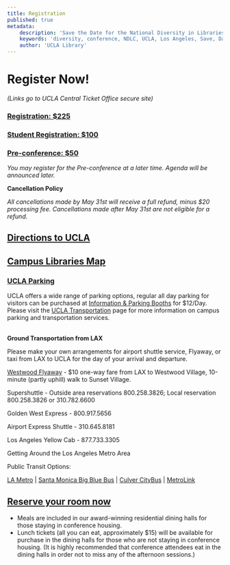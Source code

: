 ```yaml
---
title: Registration
published: true
metadata:
    description: 'Save the Date for the National Diversity in Libraries Conference (NDLC) 2016 UCLA, Los Angeles, California where library staff discuss issues relating to diversity.'
    keywords: 'diversity, conference, NDLC, UCLA, Los Angeles, Save, Date, national, 2016, what is diversity, diversity committee, registration, fee, cost'
    author: 'UCLA Library'
---
```


# Register Now!
_(Links go to UCLA Central Ticket Office secure site)_

### <a href="https://oss.ticketmaster.com/aps/uclacto/EN/buy/details/m162830" target="_blank">Registration: $225</a>
### <a href="https://oss.ticketmaster.com/aps/uclacto/EN/buy/details/m162830" target="_blank">Student Registration: $100</a>
### <a href="https://oss.ticketmaster.com/aps/uclacto/EN/buy/details/m162830" target="_blank">Pre-conference: $50</a>
   _You may register for the Pre-conference at a later time. Agenda will be announced later._

**Cancellation Policy**

   _All cancellations made by May 31st will receive a full refund, minus $20 processing fee. Cancellations made after
    May 31st are not eligible for a refund._

## <a href="http://www.ucla.edu/maps-directions-parking/" target="_blank">Directions to UCLA</a>
## <a href="http://www.library.ucla.edu/sites/default/files/libmap_091710.pdf" target="_blank">Campus Libraries Map</a><br /> 
### <a href="https://main.transportation.ucla.edu/campus-parking" target="_blank">UCLA Parking</a>

UCLA offers a wide range of parking options, regular all day parking for visitors can be purchased at <a href="https://main.transportation.ucla.edu/campus-parking/visitors/information-parking-booths" target="_blank">Information &amp; 
Parking Booths</a> for $12/Day. Please visit the <a href="https://main.transportation.ucla.edu/" target="_blank">UCLA 
Transportation</a> page for more information on campus parking and transportation services. <br /> <br /> 

<strong>Ground Transportation from LAX</strong><br /> 
<p>Please make your own arrangements for airport shuttle service, Flyaway, or taxi from LAX to UCLA for the day of your
 arrival and departure.</p>
<p><a href="http://www.lawa.org/welcome_lax.aspx?id=4698" target="_blank">Westwood Flyaway</a>&nbsp;- $10 one-way fare 
from LAX to Westwood Village, 10-minute (partly uphill) walk to Sunset Village.</p>
<p>Supershuttle&nbsp;- Outside area reservations 800.258.3826; Local reservation 800.258.3826 or 310.782.6600</p>
<p>Golden West Express&nbsp;- 800.917.5656</p> 
<p>Airport Express Shuttle&nbsp;- 310.645.8181</p> 
<p>Los Angeles Yellow Cab - 877.733.3305</p>
<p>Getting Around the Los Angeles Metro Area</p>
<p>Public Transit Options:</p>
<p><a href="https://www.metro.net/" target="_blank">LA Metro</a> | <a href="https://www.bigbluebus.com/" target="_blank">Santa Monica Big Blue Bus</a> | <a href="http://www.culvercity.org/enjoy/culver-city-bus" target="_blank">Culver CityBus</a> | <a href="http://www.metrolinktrains.com/" target="_blank">MetroLink</a></p>

## <a href="https://uclarh.webhotel.microsdc.us/bp/search_rooms.jsp?groupCode=LIB6A&checkinYear=2016&checkinDay=9&checkinMonth=8&numberOfNights=4&numberOfRooms=1&numberOfAdults=1" target="_blank">Reserve your room now</a>
+ Meals are included in our award-winning residential dining halls for those staying in conference housing.
+ Lunch tickets (all you can eat, approximately $15) will be available for purchase in the dining halls for those who 
are not staying in conference housing. (It is highly recommended that conference attendees eat in the dining halls in order not to miss any of the afternoon sessions.)
 
